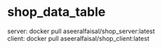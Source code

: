 # shop_data_table
server: docker pull aseeralfaisal/shop_server:latest <br>
client: docker pull aseeralfaisal/shop_client:latest
